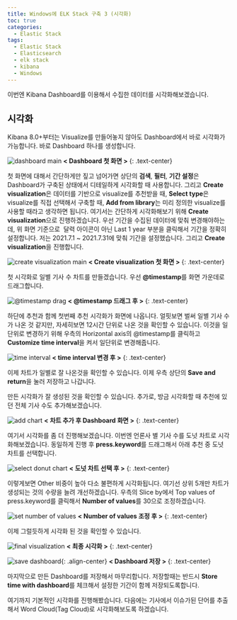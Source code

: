 ```yaml
---
title: Windows에 ELK Stack 구축 3 (시각화)
toc: true
categories:
  - Elastic Stack
tags:
  - Elastic Stack
  - Elasticsearch
  - elk stack
  - kibana
  - Windows
---
```

이번엔 Kibana Dashboard를 이용해서 수집한 데이터를 시각화해보겠습니다.

## **시각화**
Kibana 8.0+부터는 Visualize를 만들어놓지 않아도 Dashboard에서 바로 시각화가 가능합니다. 바로 Dashboard 하나를 생성합니다.

![dashboard main](/assets/images/posts/2022-4-3-tistory-post-8/img-1.png)
**< Dashboard 첫 화면 >**
{: .text-center}

첫 화면에 대해서 간단하게만 짚고 넘어가면 상단의 **검색**, **필터**, **기간 설정**은 Dashboard가 구축된 상태에서 디테일하게 시각화할 때 사용합니다. 그리고 **Create visualization**은 데이터를 기반으로 visualize를 추천받을 때, **Select type**은 visualize를 직접 선택해서 구축할 때, **Add from library**는 미리 정의한 visualize를 사용할 때라고 생각하면 됩니다.
여기서는 간단하게 시각화해보기 위해 **Create visualization**으로 진행하겠습니다. 우선 기간을 수집된 데이터에 맞춰 변경해야하는데, 위 화면 기준으로  달력 아이콘이 아닌 Last 1 year 부분을 클릭해서 기간을 정확히 설정합니다. 저는 2021.7.1 ~ 2021.7.31에 맞춰 기간을 설정했습니다. 그리고 **Create visualization**을 진행합니다.

![create visualization main](/assets/images/posts/2022-4-3-tistory-post-8/img-2.png)
**< Create visualization 첫 화면 >**
{: .text-center}

첫 시각화로 일별 기사 수 차트를 만들겠습니다. 우선 **@timestamp**를 화면 가운데로 드래그합니다.

![@timestamp drag](/assets/images/posts/2022-4-3-tistory-post-8/img-3.png)
**< @timestamp 드래그 후 >**
{: .text-center}

하단에 추천과 함께 첫번째 추천 시각화가 화면에 나옵니다. 얼핏보면 벌써 일별 기사 수가 나온 것 같지만, 자세히보면 12시간 단위로 나온 것을 확인할 수 있습니다. 이것을 일단위로 변경하기 위해 우측의 Horizontal axis의 @timestamp를 클릭하고 **Customize time interval**을 켜서 일단위로 변경해줍니다.

![time interval](/assets/images/posts/2022-4-3-tistory-post-8/img-4.png)
**< time interval 변경 후 >**
{: .text-center}

이제 차트가 일별로 잘 나온것을 확인할 수 있습니다. 이제 우측 상단의 **Save and return**을 눌러 저장하고 나갑니다.

만든 시각화가 잘 생성된 것을 확인할 수 있습니다. 추가로, 방금 시각화할 때 추천에 있던 전체 기사 수도 추가해보겠습니다.

![add chart](/assets/images/posts/2022-4-3-tistory-post-8/img-5.png)
**< 차트 추가 후 Dashboard 화면 >**
{: .text-center}

여기서 시각화를 좀 더 진행해보겠습니다. 이번엔 언론사 별 기사 수를 도넛 차트로 시각화해보겠습니다. 동일하게 진행 후 **press.keyword**를 드래그해서 아래 추천 중 도넛 차트를 선택합니다. 

![select donut chart](/assets/images/posts/2022-4-3-tistory-post-8/img-6.png)
**< 도넛 차트 선택 후 >**
{: .text-center}

이렇게보면 Other 비중이 높아 다소 불편하게 시각화됩니다. 여기선 상위 5개만 차트가 생성되는 것의 수량을 늘려 개선하겠습니다. 우측의 Slice by에서 Top values of press.keyword를 클릭해서 **Number of values**를 30으로 조정하겠습니다.

![set number of values](/assets/images/posts/2022-4-3-tistory-post-8/img-7.png)
**< Number of values 조정 후 >**
{: .text-center}

이제 그럴듯하게 시각화 된 것을 확인할 수 있습니다.

![final visualization](/assets/images/posts/2022-4-3-tistory-post-8/img-8.png)
**< 최종 시각화 >**
{: .text-center}

![save dashboard](/assets/images/posts/2022-4-3-tistory-post-8/img-9.png){: .align-center}
**< Dashboard 저장 >**
{: .text-center}

마지막으로 만든 Dashboard를 저장해서 마무리합니다. 저장할때는 반드시 **Store time with dashboard**를 체크해서 설정한 기간이 함께 저장되도록합니다.

여기까지 기본적인 시각화를 진행해봤습니다. 다음에는 기사에서 이슈가된 단어를 추출해서 Word Cloud(Tag Cloud)​로 시각화해보도록 하겠습니다.
